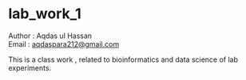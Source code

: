 # lab_work_1
Author : Aqdas ul Hassan <br>
Email : aqdaspara212@gmail.com

This is a class work , related to bioinformatics and data science of lab experiments.

